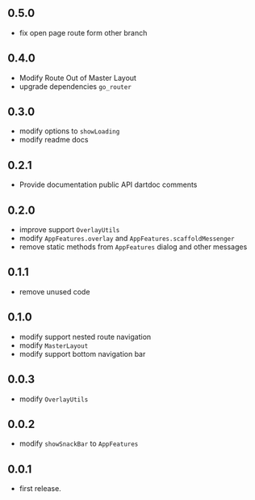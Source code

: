 ## 0.5.0
* fix open page route form other branch

## 0.4.0
* Modify Route Out of Master Layout
* upgrade dependencies `go_router`

## 0.3.0
* modify options to `showLoading`
* modify readme docs

## 0.2.1
* Provide documentation public API dartdoc comments

## 0.2.0
* improve support `OverlayUtils`
* modify `AppFeatures.overlay` and `AppFeatures.scaffoldMessenger`
* remove static methods from `AppFeatures` dialog and other messages

## 0.1.1
* remove unused code

## 0.1.0
* modify support nested route navigation
* modify `MasterLayout`
* modify support bottom navigation bar

## 0.0.3
* modify `OverlayUtils`

## 0.0.2
* modify `showSnackBar` to `AppFeatures`

## 0.0.1
* first release.